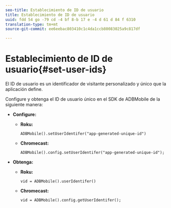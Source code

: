 ```yaml
---
seo-title: Establecimiento de ID de usuario
title: Establecimiento de ID de usuario
uuid: fdd 54 go -79 cd -4 bf 8-b 17 e -4 d 61 d 84 f 6310
translation-type: tm+mt
source-git-commit: ee6eebac803410c1c4da1ccb80083025a9c817df

---
```



# Establecimiento de ID de usuario{#set-user-ids}

El ID de usuario es un identificador de visitante personalizado y único que la aplicación define.

Configure y obtenga el ID de usuario único en el SDK de ADBMobile de la siguiente manera:

* **Configure:**

   * **Roku:**

      ```
      ADBMobile().setUserIdentifer("app-generated-unique-id")
      ```

   * **Chromecast:**

      ```
      ADBMobile().config.setUserIdentifer("app-generated-unique-id");
      ```

* **Obtenga:**

   * **Roku:**

      ```
      vid = ADBMobile().userIdentifer()
      ```

   * **Chromecast:**

      ```
      vid = ADBMobile().config.getUserIdentifer();
      ```
